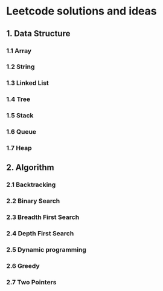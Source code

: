 # Leetcode solutions and ideas

## 1. Data Structure
### 1.1 Array
### 1.2 String
### 1.3 Linked List 
### 1.4 Tree
### 1.5 Stack
### 1.6 Queue
### 1.7 Heap


## 2. Algorithm
### 2.1 Backtracking
### 2.2 Binary Search
### 2.3 Breadth First Search
### 2.4 Depth First Search
### 2.5 Dynamic programming
### 2.6 Greedy
### 2.7 Two Pointers
